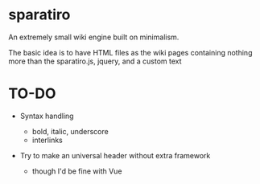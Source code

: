 # sparatiro
An extremely small wiki engine built on minimalism.

The basic idea is to have HTML files as the wiki pages containing nothing more than the sparatiro.js, jquery, and a custom text

# TO-DO

* Syntax handling
    * bold, italic, underscore
    * interlinks

* Try to make an universal header without extra framework
    * though I'd be fine with Vue